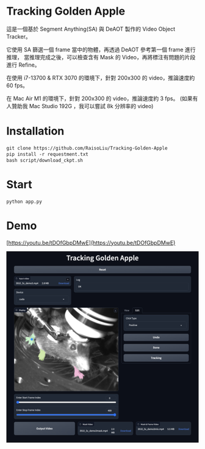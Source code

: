 # Tracking Golden Apple

這是一個基於 Segment Anything(SA) 與 DeAOT 製作的 Video Object Tracker。

它使用 SA 篩選一個 frame 當中的物體，再透過 DeAOT 參考第一個 frame 進行推理，
當推理完成之後，可以檢查含有 Mask 的 Video，再將標注有問題的片段進行 Refine。

在使用 i7-13700 & RTX 3070 的環境下，針對 200x300 的 video，推論速度約 60 fps。

在 Mac Air M1 的環境下，針對 200x300 的 video，推論速度約 3 fps。 (如果有人贊助我 Mac Studio 192G ，我可以嘗試 8k 分辨率的 video)

# Installation

```
git clone https://github.com/RaisoLiu/Tracking-Golden-Apple
pip install -r requestment.txt
bash script/download_ckpt.sh
```

# Start 

```
python app.py
```

# Demo

[https://youtu.be/tDOfGbpDMwE](https://youtu.be/tDOfGbpDMwE)

[![IMAGE ALT TEXT HERE](image.png)](https://youtu.be/tDOfGbpDMwE)
